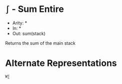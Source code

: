 # `∫` - Sum Entire

- Arity: *
- In: *
- Out: sum(stack)

Returns the sum of the main stack


# Alternate Representations

```
W∑
```
